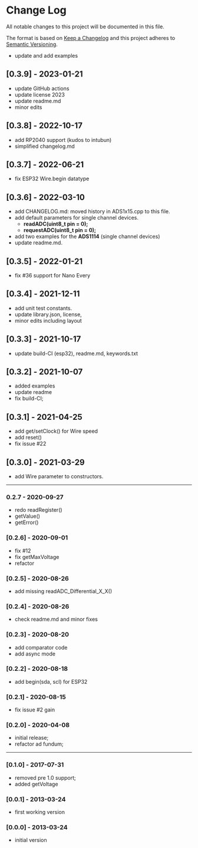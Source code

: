 # Change Log
All notable changes to this project will be documented in this file.

The format is based on [Keep a Changelog](http://keepachangelog.com/)
and this project adheres to [Semantic Versioning](http://semver.org/).


- update and add examples


## [0.3.9] - 2023-01-21
- update GitHub actions
- update license 2023
- update readme.md
- minor edits


## [0.3.8] - 2022-10-17
- add RP2040 support (kudos to intubun)
- simplified changelog.md

## [0.3.7] - 2022-06-21
- fix ESP32 Wire.begin datatype

## [0.3.6] - 2022-03-10

- add CHANGELOG.md: moved history in ADS1x15.cpp to this file.
- add default parameters for single channel devices.
  - **readADC(uint8_t pin = 0);**
  - **requestADC(uint8_t pin = 0);**
- add two examples for the **ADS1114** (single channel devices)
- update readme.md.

## [0.3.5] - 2022-01-21
- fix #36 support for Nano Every

## [0.3.4] - 2021-12-11
- add unit test constants.
- update library.json, license,
- minor edits including layout

## [0.3.3] - 2021-10-17
- update build-CI (esp32), readme.md, keywords.txt

## [0.3.2] - 2021-10-07
- added examples
- update readme
- fix build-CI;

## [0.3.1] - 2021-04-25
- add get/setClock() for Wire speed
- add reset()
- fix issue #22

## [0.3.0] - 2021-03-29
- add Wire parameter to constructors.

----

### 0.2.7  - 2020-09-27
- redo readRegister()
- getValue()
- getError()

### [0.2.6] - 2020-09-01
- fix #12
- fix getMaxVoltage
- refactor

### [0.2.5] - 2020-08-26
- add missing readADC_Differential_X_X()

### [0.2.4] - 2020-08-26
- check readme.md and minor fixes

### [0.2.3] - 2020-08-20
- add comparator code
- add async mode

### [0.2.2] - 2020-08-18
- add begin(sda, scl) for ESP32

### [0.2.1] - 2020-08-15
- fix issue #2 gain

### [0.2.0] - 2020-04-08
- initial release;
- refactor ad fundum;

----

### [0.1.0] - 2017-07-31
- removed pre 1.0 support;
- added getVoltage

### [0.0.1] - 2013-03-24
- first working version

### [0.0.0] - 2013-03-24
- initial version



